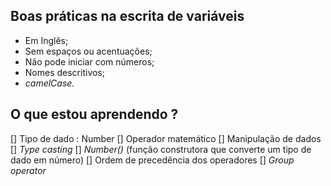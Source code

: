 ## Boas práticas na escrita de variáveis
- Em Inglês;
- Sem espaços ou acentuações;
- Não pode iniciar com números;
- Nomes descritivos;
- _camelCase._

## O que estou aprendendo ?
[] Tipo de dado : Number
[] Operador matemático
[] Manipulação de dados
  [] _Type casting_
  [] _Number()_ (função construtora que converte um tipo de dado em número)
[] Ordem de precedência dos operadores
[] _Group operator_
